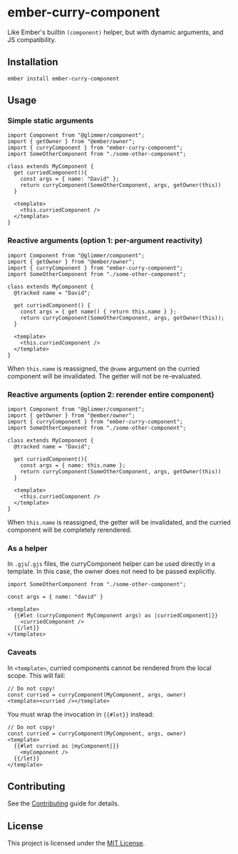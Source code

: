 # ember-curry-component

Like Ember's builtin `(component)` helper, but with dynamic arguments, and JS compatibility.

## Installation

```
ember install ember-curry-component
```

## Usage

### Simple static arguments

```gjs
import Component from "@glimmer/component";
import { getOwner } from "@ember/owner";
import { curryComponent } from "ember-curry-component";
import SomeOtherComponent from "./some-other-component";

class extends MyComponent {
  get curriedComponent(){
    const args = { name: "David" };
    return curryComponent(SomeOtherComponent, args, getOwner(this))
  }

  <template>
    <this.curriedComponent />
  </template>
}
```

### Reactive arguments (option 1: per-argument reactivity)

```gjs
import Component from "@glimmer/component";
import { getOwner } from "@ember/owner";
import { curryComponent } from "ember-curry-component";
import SomeOtherComponent from "./some-other-component";

class extends MyComponent {
  @tracked name = "David";

  get curriedComponent() {
    const args = { get name() { return this.name } };
    return curryComponent(SomeOtherComponent, args, getOwner(this));
  }

  <template>
    <this.curriedComponent />
  </template>
}
```
When `this.name` is reassigned, the `@name` argument on the curried component will be invalidated. The getter will not be re-evaluated.

### Reactive arguments (option 2: rerender entire component)

```gjs
import Component from "@glimmer/component";
import { getOwner } from "@ember/owner";
import { curryComponent } from "ember-curry-component";
import SomeOtherComponent from "./some-other-component";

class extends MyComponent {
  @tracked name = "David";

  get curriedComponent(){
    const args = { name: this.name };
    return curryComponent(SomeOtherComponent, args, getOwner(this))
  }

  <template>
    <this.curriedComponent />
  </template>
}
```
When `this.name` is reassigned, the getter will be invalidated, and the curried component will be completely rerendered.

### As a helper

In `.gjs`/`.gjs` files, the curryComponent helper can be used directly in a template. In this case, the owner does not need to be passed explicitly.

```gjs
import SomeOtherComponent from "./some-other-component";

const args = { name: "david" }

<template>
  {{#let (curryComponent MyComponent args) as |curriedComponent|}}
    <curriedComponent />
  {{/let}}
</templates>
```

### Caveats

In `<template>`, curried components cannot be rendered from the local scope. This will fail:

```gjs
// Do not copy!
const curried = curryComponent(MyComponent, args, owner)
<template><curried /></template>
```
You must wrap the invocation in `{{#let}}` instead:
```gjs
// Do not copy!
const curried = curryComponent(MyComponent, args, owner)
<template>
  {{#let curried as |myComponent|}}
    <myComponent />
  {{/let}}
</template>
```

## Contributing

See the [Contributing](CONTRIBUTING.md) guide for details.

## License

This project is licensed under the [MIT License](LICENSE.md).
